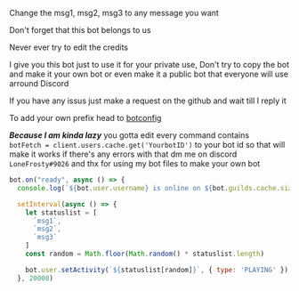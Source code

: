 
Change the msg1, msg2, msg3 to any message you want

Don't forget that this bot belongs to us 

Never ever try to edit the credits

I give you this bot just to use it for your private use, Don't try to copy the bot and make it your own bot or even make it a public bot that everyone will use arround Discord

If you have any issus just make a request on the github and wait till I reply it

To add your own prefix head to [botconfig](https://github.com/ItsFR0ST/ATRAR-Free/blob/main/src/botconfig.json)


 ***Because I am kinda lazy*** you gotta edit every command contains ```  botFetch = client.users.cache.get('YourbotID')``` to your bot id so that will make it works if there's any errors with that dm me on discord `LoneFrosty#9026` and thx for using my bot files to make your own bot

```js
bot.on("ready", async () => {
  console.log(`${bot.user.username} is online on ${bot.guilds.cache.size} servers!`);

  setInterval(async () => {
    let statuslist = [
      `msg1`,
      `msg2`,
      `msg3`
    ]
    const random = Math.floor(Math.random() * statuslist.length)

    bot.user.setActivity(`${statuslist[random]}`, { type: 'PLAYING' })
  }, 20000)
  
